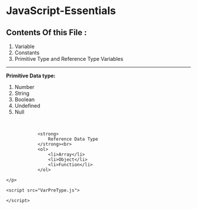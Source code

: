 # JavaScript-Essentials
<!DOCTYPE html>
<html lang="en">
<head>
    <meta charset="UTF-8">
    <meta http-equiv="X-UA-Compatible" content="IE=edge">
    <meta name="viewport" content="width=device-width, initial-scale=1.0">
    <title>Document</title>
</head>
<body>
    <h2>Contents Of this File :</h2>
    <p>
        <ol>
            <li>Variable</li>
            <li>Constants</li>
            <li>Primitive Type and Reference Type Variables</li>
        </ol>
    </p>
        <hr>
    <p>
            <strong>Primitive Data type:</strong><br>
            <ol>
                <li>Number</li>
                <li>String</li>
                <li>Boolean</li>
                <li>Undefined</li>
                <li>Null</li>
            </ol><br>
        
                <strong>
                    Reference Data Type
                </strong><br>
                <ol>
                    <li>Array</li>
                    <li>Object</li>
                    <li>Function</li>
                </ol>
        
    </p>
    
    <script src="VarPreType.js">

    </script>
</body>
</html>
